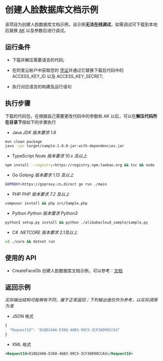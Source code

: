 # 创建人脸数据库文档示例

该项目为创建人脸数据库文档示例，该示例**无法在线调试**，如需调试可下载到本地后替换 [AK](https://usercenter.console.aliyun.com/#/manage/ak) 以及参数后进行调试。

## 运行条件

- 下载并解压需要语言的代码;

- 在阿里云帐户中获取您的 [凭证](https://usercenter.console.aliyun.com/#/manage/ak)并通过它替换下载后代码中的 ACCESS_KEY_ID 以及 ACCESS_KEY_SECRET;

- 执行对应语言的构建及运行语句

## 执行步骤
下载的代码包，在根据自己需要更改代码中的参数和 AK 以后，可以在**解压代码所在目录下**按如下的步骤执行

- Java
*JDK 版本要求 1.8*
```sh
mvn clean package
java -jar target/sample-1.0.0-jar-with-dependencies.jar
```

- TypeScript
*Node 版本要求 10.x 及以上*
```sh
npm install --registry=https://registry.npm.taobao.org && tsc && node ./dist/client.js
```

- Go
*Golang 版本要求 1.13 及以上*
```sh
GOPROXY=https://goproxy.cn,direct go run ./main
```

- PHP
*PHP 版本要求 7.2 及以上*
```sh
composer install && php src/Sample.php
```

- Python
*Python 版本要求 Python3*
```sh
python3 setup.py install && python ./alibabacloud_sample/sample.py
```

- C#
*.NETCORE 版本要求 2.1及以上*
```sh
cd ./core && dotnet run
```

## 使用的 API

-  CreateFaceDb 创建人脸数据库文档示例，可以参考：[文档](https://next.api.aliyun.com/document/facebody/2019-12-30/CreateFaceDb)



## 返回示例

*实际输出结构可能稍有不同，属于正常返回；下列输出值仅作为参考，以实际调用为准*


- JSON 格式 
```js
{
  "RequestId": "818D24A6-E368-46B3-99C5-3CF36D98CCA3"
}
```
- XML 格式 
```xml
<RequestId>818D24A6-E368-46B3-99C5-3CF36D98CCA3</RequestId>
```


